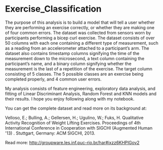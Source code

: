# Exercise_Classification
The purpose of this analysis is to build a model that will tell a user whether they are performing an exercise correctly, or whether they are making one of four common errors. The dataset was collected from sensors worn by participants performing a bicep curl exercise. The dataset consists of over 50 columns with each one containing a different type of measurement, such as a reading from an accelerometer attached to a participant’s arm. The dataset also contains timestamp columns signifying the time of the measurement down to the microsecond, a text column containing the participant’s name, and a binary column signifying whether the measurement is the last of a repetition of the exercise. The target column consisting of 5 classes. The 5 possible classes are an exercise being completed properly, and 4 common user errors. 

My analysis consists of feature engineering, exploratory data analysis, and fitting of Linear Discriminant Analysis, Random Forest and KNN models and their results. I hope you enjoy following along with my notebook.

You can get the complete dataset and read more on its background at:

Velloso, E.; Bulling, A.; Gellersen, H.; Ugulino, W.; Fuks, H. Qualitative Activity Recognition of Weight Lifting Exercises. Proceedings of 4th International Conference in Cooperation with SIGCHI (Augmented Human '13) . Stuttgart, Germany: ACM SIGCHI, 2013.

Read more: http://groupware.les.inf.puc-rio.br/har#ixzz6KHPIGov2


